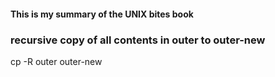 #### This is my summary of the UNIX bites book

### recursive copy of all contents in outer to outer-new
cp -R outer outer-new